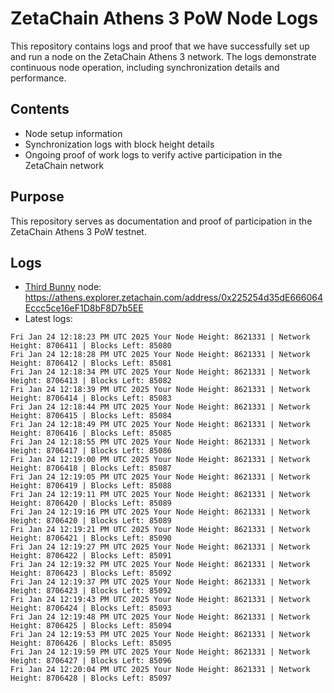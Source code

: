 # ZetaChain Athens 3 PoW Node Logs
This repository contains logs and proof that we have successfully set up and run a node on the ZetaChain Athens 3 network. The logs demonstrate continuous node operation, including synchronization details and performance.

## Contents
- Node setup information
- Synchronization logs with block height details
- Ongoing proof of work logs to verify active participation in the ZetaChain network

## Purpose
This repository serves as documentation and proof of participation in the ZetaChain Athens 3 PoW testnet.

## Logs

- [Third Bunny](https://thirdbunny.xyz/) node: https://athens.explorer.zetachain.com/address/0x225254d35dE666064Eccc5ce16eF1D8bF8D7b5EE
- Latest logs:
```
Fri Jan 24 12:18:23 PM UTC 2025 Your Node Height: 8621331 | Network Height: 8706411 | Blocks Left: 85080
Fri Jan 24 12:18:28 PM UTC 2025 Your Node Height: 8621331 | Network Height: 8706412 | Blocks Left: 85081
Fri Jan 24 12:18:34 PM UTC 2025 Your Node Height: 8621331 | Network Height: 8706413 | Blocks Left: 85082
Fri Jan 24 12:18:39 PM UTC 2025 Your Node Height: 8621331 | Network Height: 8706414 | Blocks Left: 85083
Fri Jan 24 12:18:44 PM UTC 2025 Your Node Height: 8621331 | Network Height: 8706415 | Blocks Left: 85084
Fri Jan 24 12:18:49 PM UTC 2025 Your Node Height: 8621331 | Network Height: 8706416 | Blocks Left: 85085
Fri Jan 24 12:18:55 PM UTC 2025 Your Node Height: 8621331 | Network Height: 8706417 | Blocks Left: 85086
Fri Jan 24 12:19:00 PM UTC 2025 Your Node Height: 8621331 | Network Height: 8706418 | Blocks Left: 85087
Fri Jan 24 12:19:05 PM UTC 2025 Your Node Height: 8621331 | Network Height: 8706419 | Blocks Left: 85088
Fri Jan 24 12:19:11 PM UTC 2025 Your Node Height: 8621331 | Network Height: 8706420 | Blocks Left: 85089
Fri Jan 24 12:19:16 PM UTC 2025 Your Node Height: 8621331 | Network Height: 8706420 | Blocks Left: 85089
Fri Jan 24 12:19:21 PM UTC 2025 Your Node Height: 8621331 | Network Height: 8706421 | Blocks Left: 85090
Fri Jan 24 12:19:27 PM UTC 2025 Your Node Height: 8621331 | Network Height: 8706422 | Blocks Left: 85091
Fri Jan 24 12:19:32 PM UTC 2025 Your Node Height: 8621331 | Network Height: 8706423 | Blocks Left: 85092
Fri Jan 24 12:19:37 PM UTC 2025 Your Node Height: 8621331 | Network Height: 8706423 | Blocks Left: 85092
Fri Jan 24 12:19:43 PM UTC 2025 Your Node Height: 8621331 | Network Height: 8706424 | Blocks Left: 85093
Fri Jan 24 12:19:48 PM UTC 2025 Your Node Height: 8621331 | Network Height: 8706425 | Blocks Left: 85094
Fri Jan 24 12:19:53 PM UTC 2025 Your Node Height: 8621331 | Network Height: 8706426 | Blocks Left: 85095
Fri Jan 24 12:19:59 PM UTC 2025 Your Node Height: 8621331 | Network Height: 8706427 | Blocks Left: 85096
Fri Jan 24 12:20:04 PM UTC 2025 Your Node Height: 8621331 | Network Height: 8706428 | Blocks Left: 85097
```
